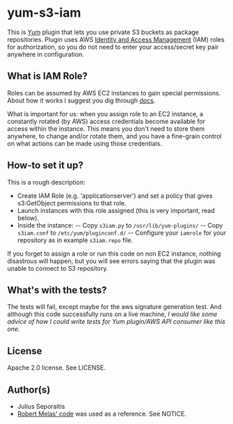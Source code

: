 # yum-s3-iam

This is [Yum](http://yum.baseurl.org/) plugin that lets you use
private S3 buckets as package repositories. Plugin uses AWS
[Identity and Access Management](http://aws.amazon.com/iam/) (IAM)
roles for authorization, so you do not need to enter your
access/secret key pair anywhere in configuration.

## What is IAM Role?

Roles can be assumed by AWS EC2 instances to gain special
permissions. About how it works I suggest you dig through
[docs](http://aws.amazon.com/documentation/iam/).

What is important for us: when you assign role to an EC2 instance,
a constantly rotated (by AWS) access credentials become available for
access within the instance. This means you don't need to store them
anywhere, to change and/or rotate them, and you have a fine-grain
control on what actions can be made using those credentials.

## How-to set it up?

This is a rough description:

- Create IAM Role (e.g. 'applicationserver') and set a policy that
gives s3:GetObject permissions to that role.
- Launch instances with this role assigned (this is very important,
  read below).
- Inside the instance:
-- Copy `s3iam.py` to `/usr/lib/yum-plugins/`
-- Copy `s3iam.conf` to `/etc/yum/pluginconf.d/`
-- Configure your `iamrole` for your repository as in example
    `s3iam.repo` file.

If you forget to assign a role or run this code on non EC2 instance,
nothing disastrous will happen, but you will see errors saying that
the plugin was unable to connect to S3 repository.

## What's with the tests?

The tests will fail, except maybe for the aws signature generation
test. And although this code successfully runs on a live machine, _I
would like some advice of how I could write tests for Yum plugin/AWS
API consumer like this one_.

## License

Apache 2.0 license. See LICENSE.

## Author(s)

- Julius Seporaitis
- [Robert Melas' code](https://github.com/rmela/yum-s3-plugin/) was
  used as a reference. See NOTICE.
